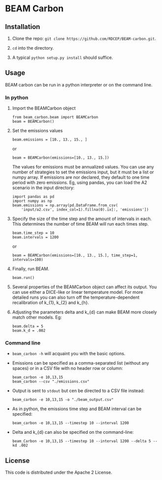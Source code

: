 # BEAM Carbon

## Installation
1. Clone the repo: `git clone https://github.com/RDCEP/BEAM-carbon.git`.

2. `cd` into the directory.

3. A typical `python setup.py install` should suffice.
  
## Usage
BEAM carbon can be run in a python interpreter or on the command line.

### In python

1. Import the BEAMCarbon object 
   
    ```
    from beam_carbon.beam import BEAMCarbon
    beam = BEAMCarbon()
    ```

2. Set the emissions values

    ```
    beam.emissions = [10., 13., 15., ]
    ```
    or 
    ```
    beam = BEAMCarbon(emissions=[10., 13., 15.])
    ```
    
   The values for emissions must be annualized values. You can use 
   any number of strategies to set the emissions input, but it must be 
   a list or numpy array. If emissions are nor declared, they default
   to one time period with zero emissions. Eg, using pandas, you can load
   the A2 scenario in the input directory:
   
   ```
   import pandas as pd
   import numpy as np
   beam.emissions = np.array(pd.DataFrame.from_csv(
       'input/a2.csv', index_col=1).fillna(0).ix[:, 'emissions'])
   ```
   
   
   
3. Specify the size of the time step and the amount of intervals in each. 
   This determines the number of time BEAM will run each times step. 

    ```
    beam.time_step = 10 
    beam.intervals = 1200
    ```
    or
    ```
    beam = BEAMCarbon(emissions=[10., 13., 15.], time_step=1, intervals=100)
    ```
    
4. Finally, run BEAM.

    ```
    beam.run()
    ```
    
5. Several properties of the BEAMCarbon object can affect its output. You
   can use either a DICE-like or linear temperature model. For more detailed
   runs you can also turn off the temperature-dependent recalibration of k_{1},
   k_{2} and k_{h}. 
   
6. Adjusting the parameters delta and k_{d} can make BEAM more closely match 
   other models. Eg:
   
   ```
   beam.delta = 5
   beam.k_d = .002
   ```
   
### Command line

* `beam_carbon -h` will acquaint you with the basic options.

* Emissions can be specified as a comma-separated list (without any spaces)
  or in a CSV file with no header row or column:
    
    ```
    beam_carbon -e 10,13,15
    beam_carbon --csv "./emissions.csv"
    ```
    
* Output is sent to `stdout` but cen be directed to a CSV file instead:
 
    ```
    beam_carbon -e 10,13,15 -o "./beam_output.csv"
    ```
    
* As in python, the emissions time step and BEAM interval can be specified:

    ```
    beam_carbon -e 10,13,15 --timestep 10 --interval 1200
    ```

* Delta and k_{d} can also be specified on the command-line:
    
    ```
    beam_Carbon -e 10,13,15 --timestep 10 --interval 1200 --delta 5 --kd .002
    ```

## License

This code is distributed under the Apache 2 License.